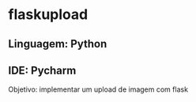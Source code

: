 # flaskupload
## Linguagem: Python
## IDE: Pycharm

Objetivo:
implementar um upload de imagem com flask
